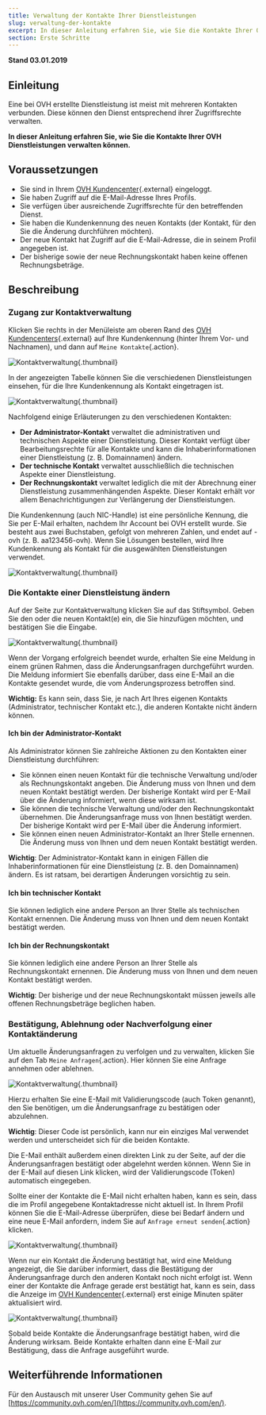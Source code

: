 ```yaml
---
title: Verwaltung der Kontakte Ihrer Dienstleistungen
slug: verwaltung-der-kontakte
excerpt: In dieser Anleitung erfahren Sie, wie Sie die Kontakte Ihrer OVH Dienstleistungen verwalten
section: Erste Schritte
---
```


**Stand 03.01.2019**

## Einleitung

Eine bei OVH erstellte Dienstleistung ist meist mit mehreren Kontakten verbunden. Diese können den Dienst entsprechend ihrer Zugriffsrechte verwalten.

**In dieser Anleitung erfahren Sie, wie Sie die Kontakte Ihrer OVH Dienstleistungen verwalten können.**

## Voraussetzungen

- Sie sind in Ihrem [OVH Kundencenter](https://www.ovh.com/auth/?action=gotomanager){.external} eingeloggt.
- Sie haben Zugriff auf die E-Mail-Adresse Ihres Profils.
- Sie verfügen über ausreichende Zugriffsrechte für den betreffenden Dienst.
- Sie haben die Kundenkennung des neuen Kontakts (der Kontakt, für den Sie die Änderung durchführen möchten).
- Der neue Kontakt hat Zugriff auf die E-Mail-Adresse, die in seinem Profil angegeben ist.
- Der bisherige sowie der neue Rechnungskontakt haben keine offenen Rechnungsbeträge.

## Beschreibung

### Zugang zur Kontaktverwaltung

Klicken Sie rechts in der Menüleiste am oberen Rand des [OVH Kundencenters](https://www.ovh.com/auth/?action=gotomanager){.external} auf Ihre Kundenkennung (hinter Ihrem Vor- und Nachnamen), und dann auf `Meine Kontakte`{.action}.

![Kontaktverwaltung](images/contactmanagement0.png){.thumbnail}

In der angezeigten Tabelle können Sie die verschiedenen Dienstleistungen einsehen, für die Ihre Kundenkennung als Kontakt eingetragen ist.

![Kontaktverwaltung](images/contactmanagement1.png){.thumbnail}

Nachfolgend einige Erläuterungen zu den verschiedenen Kontakten:

- **Der Administrator-Kontakt** verwaltet die administrativen und technischen Aspekte einer Dienstleistung. Dieser Kontakt verfügt über Bearbeitungsrechte für alle Kontakte und kann die Inhaberinformationen einer Dienstleistung (z. B. Domainnamen) ändern.
- **Der technische Kontakt** verwaltet ausschließlich die technischen Aspekte einer Dienstleistung.
- **Der Rechnungskontakt** verwaltet lediglich die mit der Abrechnung einer Dienstleistung zusammenhängenden Aspekte. Dieser Kontakt erhält vor allem Benachrichtigungen zur Verlängerung der Dienstleistungen.

Die Kundenkennung (auch NIC-Handle) ist eine persönliche Kennung, die Sie per E-Mail erhalten, nachdem Ihr Account bei OVH erstellt wurde. Sie besteht aus zwei Buchstaben, gefolgt von mehreren Zahlen, und endet auf -ovh (z. B. aa123456-ovh). Wenn Sie Lösungen bestellen, wird Ihre Kundenkennung als Kontakt für die ausgewählten Dienstleistungen verwendet.

![Kontaktverwaltung](images/contactmanagement21.png){.thumbnail}

### Die Kontakte einer Dienstleistung ändern

Auf der Seite zur Kontaktverwaltung klicken Sie auf das Stiftsymbol. Geben Sie den oder die neuen Kontakt(e) ein, die Sie hinzufügen möchten, und bestätigen Sie die Eingabe.

![Kontaktverwaltung](images/contactmanagement3.png){.thumbnail}

Wenn der Vorgang erfolgreich beendet wurde, erhalten Sie eine Meldung in einem grünen Rahmen, dass die Änderungsanfragen durchgeführt wurden. Die Meldung informiert Sie ebenfalls darüber, dass eine E-Mail an die Kontakte gesendet wurde, die vom Änderungsprozess betroffen sind.

**Wichtig:** Es kann sein, dass Sie, je nach Art Ihres eigenen Kontakts (Administrator, technischer Kontakt etc.), die anderen Kontakte nicht ändern können.

#### Ich bin der Administrator-Kontakt

Als Administrator können Sie zahlreiche Aktionen zu den Kontakten einer Dienstleistung durchführen:

- Sie können einen neuen Kontakt für die technische Verwaltung und/oder als Rechnungskontakt angeben. Die Änderung muss von Ihnen und dem neuen Kontakt bestätigt werden. Der bisherige Kontakt wird per E-Mail über die Änderung informiert, wenn diese wirksam ist.
- Sie können die technische Verwaltung und/oder den Rechnungskontakt übernehmen. Die Änderungsanfrage muss von Ihnen bestätigt werden. Der bisherige Kontakt wird per E-Mail über die Änderung informiert.
- Sie können einen neuen Administrator-Kontakt an Ihrer Stelle ernennen. Die Änderung muss von Ihnen und dem neuen Kontakt bestätigt werden.

**Wichtig**: Der Administrator-Kontakt kann in einigen Fällen die Inhaberinformationen für eine Dienstleistung (z. B. den Domainnamen) ändern. Es ist ratsam, bei derartigen Änderungen vorsichtig zu sein.

#### Ich bin technischer Kontakt

Sie können lediglich eine andere Person an Ihrer Stelle als technischen Kontakt  ernennen. Die Änderung muss von Ihnen und dem neuen Kontakt bestätigt werden.

#### Ich bin der Rechnungskontakt

Sie können lediglich eine andere Person an Ihrer Stelle als Rechnungskontakt ernennen. Die Änderung muss von Ihnen und dem neuen Kontakt bestätigt werden.

**Wichtig**: Der bisherige und der neue Rechnungskontakt müssen jeweils alle offenen Rechnungsbeträge beglichen haben.

### Bestätigung, Ablehnung oder Nachverfolgung einer Kontaktänderung

Um aktuelle Änderungsanfragen zu verfolgen und zu verwalten, klicken Sie auf den Tab `Meine Anfragen`{.action}. Hier können Sie eine Anfrage annehmen oder ablehnen.

![Kontaktverwaltung](images/contactmanagement4.png){.thumbnail}

Hierzu erhalten Sie eine E-Mail mit Validierungscode (auch Token genannt), den Sie benötigen, um die Änderungsanfrage zu bestätigen oder abzulehnen.

**Wichtig**: Dieser Code ist persönlich, kann nur ein einziges Mal verwendet werden und unterscheidet sich für die beiden Kontakte.

Die E-Mail enthält außerdem einen direkten Link zu der Seite, auf der die Änderungsanfragen bestätigt oder abgelehnt werden können. Wenn Sie in der E-Mail auf diesen Link klicken, wird der Validierungscode (Token) automatisch eingegeben.

Sollte einer der Kontakte die E-Mail nicht erhalten haben, kann es sein, dass die im Profil angegebene Kontaktadresse nicht aktuell ist. In Ihrem Profil können Sie die E-Mail-Adresse überprüfen, diese bei Bedarf ändern und eine neue E-Mail anfordern, indem Sie auf `Anfrage erneut senden`{.action} klicken.

![Kontaktverwaltung](images/contactmanagement5.png){.thumbnail}

Wenn nur ein Kontakt die Änderung bestätigt hat, wird eine Meldung angezeigt, die Sie darüber informiert, dass die Bestätigung der Änderungsanfrage durch den anderen Kontakt noch nicht erfolgt ist. Wenn einer der Kontakte die Anfrage gerade erst bestätigt hat, kann es sein, dass die Anzeige im [OVH Kundencenter](https://www.ovh.com/auth/?action=gotomanager){.external} erst einige Minuten später aktualisiert wird.

![Kontaktverwaltung](images/contactmanagement6.png){.thumbnail}

Sobald beide Kontakte die Änderungsanfrage bestätigt haben, wird die Änderung wirksam. Beide Kontakte erhalten dann eine E-Mail zur Bestätigung, dass die Anfrage ausgeführt wurde.

## Weiterführende Informationen

Für den Austausch mit unserer User Community gehen Sie auf [https://community.ovh.com/en/](https://community.ovh.com/en/).